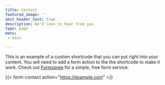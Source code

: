 ```yaml
---
title: Contact
featured_image: ''
omit_header_text: true
description: We'd love to hear from you
type: page
menu: 
 - main

---
```



This is an example of a custom shortcode that you can put right into your content. You will need to add a form action to the the shortcode to make it work. Check out [Formspree](https://formspree.io/) for a simple, free form service. 

{{< form-contact action="https://example.com"  >}} 
